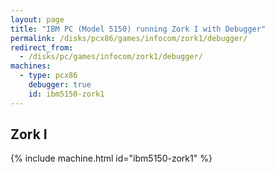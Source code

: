 ```yaml
---
layout: page
title: "IBM PC (Model 5150) running Zork I with Debugger"
permalink: /disks/pcx86/games/infocom/zork1/debugger/
redirect_from:
  - /disks/pc/games/infocom/zork1/debugger/
machines:
  - type: pcx86
    debugger: true
    id: ibm5150-zork1
---
```


Zork I
---

{% include machine.html id="ibm5150-zork1" %}
